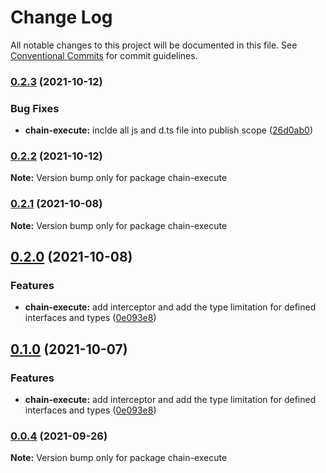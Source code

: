 # Change Log

All notable changes to this project will be documented in this file.
See [Conventional Commits](https://conventionalcommits.org) for commit guidelines.

### [0.2.3](https://github.com/HaloXie/metool/compare/v0.2.2...v0.2.3) (2021-10-12)


### Bug Fixes

* **chain-execute:** inclde all js and d.ts file into publish scope ([26d0ab0](https://github.com/HaloXie/metool/commit/26d0ab0e2e3337daf581dbed4ee256142f76964c))



### [0.2.2](https://github.com/HaloXie/metool/compare/v0.2.1...v0.2.2) (2021-10-12)

**Note:** Version bump only for package chain-execute





### [0.2.1](https://github.com/HaloXie/metool/compare/v0.2.0...v0.2.1) (2021-10-08)

**Note:** Version bump only for package chain-execute





## [0.2.0](https://github.com/HaloXie/metool/compare/v0.0.4...v0.2.0) (2021-10-08)


### Features

* **chain-execute:** add interceptor and add the type limitation for defined interfaces and types ([0e093e8](https://github.com/HaloXie/metool/commit/0e093e835c45589cad8b0401f970b77ce608006b))



## [0.1.0](https://github.com/HaloXie/metool/compare/v0.0.4...v0.1.0) (2021-10-07)


### Features

* **chain-execute:** add interceptor and add the type limitation for defined interfaces and types ([0e093e8](https://github.com/HaloXie/metool/commit/0e093e835c45589cad8b0401f970b77ce608006b))



### [0.0.4](https://github.com/HaloXie/metool/compare/v0.0.3...v0.0.4) (2021-09-26)

**Note:** Version bump only for package chain-execute

